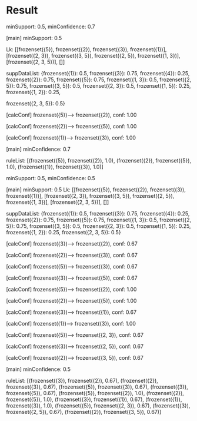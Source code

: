# Result

minSupport: 0.5, minConfidence: 0.7

[main] minSupport: 0.5

Lk: [[frozenset({5}), frozenset({2}), frozenset({3}), frozenset({1})], [frozenset({2, 3}), frozenset({3, 5}), frozenset({2, 5}), frozenset({1, 3})], [frozenset({2, 3, 5})], []]

suppDataList: {frozenset({1}): 0.5, frozenset({3}): 0.75, frozenset({4}): 0.25, frozenset({2}): 0.75, frozenset({5}): 0.75, frozenset({1, 3}): 0.5, frozenset({2, 5}): 0.75, frozenset({3, 5}): 0.5, frozenset({2, 3}): 0.5, frozenset({1, 5}): 0.25, frozenset({1, 2}): 0.25, 

frozenset({2, 3, 5}): 0.5}

[calcConf] frozenset({5})--> frozenset({2}), conf: 1.00

[calcConf] frozenset({2})--> frozenset({5}), conf: 1.00

[calcConf] frozenset({1})--> frozenset({3}), conf: 1.00

[main] minConfidence: 0.7

ruleList: [(frozenset({5}), frozenset({2}), 1.0), (frozenset({2}), frozenset({5}), 1.0), (frozenset({1}), frozenset({3}), 1.0)]

minSupport: 0.5, minConfidence: 0.5

[main] minSupport: 0.5
Lk: [[frozenset({5}), frozenset({2}), frozenset({3}), frozenset({1})], [frozenset({2, 3}), frozenset({3, 5}), frozenset({2, 5}), frozenset({1, 3})], [frozenset({2, 3, 5})], []]

suppDataList: {frozenset({1}): 0.5, frozenset({3}): 0.75, frozenset({4}): 0.25, frozenset({2}): 0.75, frozenset({5}): 0.75, 
frozenset({1, 3}): 0.5, frozenset({2, 5}): 0.75, frozenset({3, 5}): 0.5, frozenset({2, 3}): 0.5, frozenset({1, 5}): 0.25, frozenset({1, 2}): 0.25, frozenset({2, 3, 5}): 0.5}

[calcConf] frozenset({3})--> frozenset({2}), conf: 0.67

[calcConf] frozenset({2})--> frozenset({3}), conf: 0.67

[calcConf] frozenset({5})--> frozenset({3}), conf: 0.67

[calcConf] frozenset({3})--> frozenset({5}), conf: 0.67

[calcConf] frozenset({5})--> frozenset({2}), conf: 1.00

[calcConf] frozenset({2})--> frozenset({5}), conf: 1.00

[calcConf] frozenset({3})--> frozenset({1}), conf: 0.67

[calcConf] frozenset({1})--> frozenset({3}), conf: 1.00

[calcConf] frozenset({5})--> frozenset({2, 3}), conf: 0.67

[calcConf] frozenset({3})--> frozenset({2, 5}), conf: 0.67

[calcConf] frozenset({2})--> frozenset({3, 5}), conf: 0.67

[main] minConfidence: 0.5

ruleList: [(frozenset({3}), frozenset({2}), 0.67), (frozenset({2}), frozenset({3}), 0.67), (frozenset({5}), frozenset({3}), 0.67), (frozenset({3}), frozenset({5}), 0.67), (frozenset({5}), frozenset({2}), 1.0), (frozenset({2}), frozenset({5}), 1.0), (frozenset({3}), frozenset({1}), 0.67), (frozenset({1}), frozenset({3}), 1.0), (frozenset({5}), frozenset({2, 3}), 0.67), (frozenset({3}), frozenset({2, 5}), 0.67), (frozenset({2}), frozenset({3, 5}), 0.67)]
